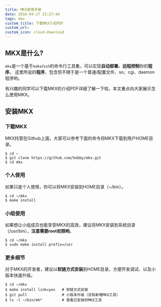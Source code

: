 ```yaml
---
title: MKX使用手册
date: 2016-04-27 23:27:44
tags: mkx
custom_title: 下载MKX介绍PDF
custom_url:
custom_icon: cloud-download
---
```


## MKX是什么?
`mkx`是一个基于`make`/`ssh`的命令行工具集，可以实现**自动部署、远程控制**你的**程序**。
这里所说的**程序**，包含但不限于是一个普通/配置文件、so、cgi、daemon程序哟。

有兴趣的同学可以下载MKX的介绍PDF详细了解一下哈，本文重点向大家展示怎么使用MKX。
<!--more-->

## 安装MKX
### 下载MKX
MKX托管在Github上面，大家可以参考下面的命令将MKX下载到用户HOME目录。
```
$ cd ~
$ git clone https://github.com/hobby/mkx.git
$ cd mkx
```

### 个人使用
如果只是个人使用，你可以将MKX安装到HOME目录（~/bin）。
```
$ cd ~/mkx
$ make install
```

### 小组使用
如果想让小组成员也能享受MKX的高效，建议将MKX安装到系统目录（/usr/bin），**注意需要root权限哟**。
```
$ cd ~/mkx
$ sudo make install prefix=/usr
```

### 更多细节
对于MKX的开发者，建议以**软链方式安装**到HOME目录，方便开发调试、以及小版本快速升级。
```
$ cd ~/mkx
$ make install link=yes   # 软链方式安装
$ git pull                # 小版本升级（没有新增MKX工具）
$ ls -l ~/bin/mk*         # 查看已安装的MKX工具
```